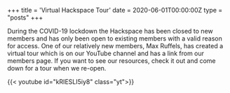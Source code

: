 +++
title = 'Virtual Hackspace Tour'
date = 2020-06-01T00:00:00Z
type = "posts"
+++

During the COVID-19 lockdown the Hackspace has been closed to new members and has only been open to existing members
with a valid reason for access.
One of our relatively new members, Max Ruffels, has created a virtual tour which is on our YouTube channel and has a
link from our members page.
If you want to see our resources, check it out and come down for a tour when we re-open.

{{< youtube id="kRIESLI5iy8" class="yt">}}
